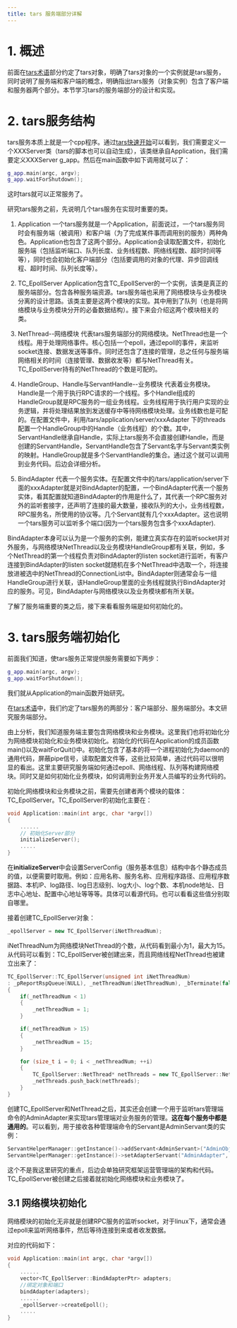 ```yaml
---
title: tars 服务端部分详解
---
```


# 1. 概述
前面在[tars术语](./6-tars_terminology.md)部分约定了tars对象，明确了tars对象的一个实例就是tars服务，同时说明了服务端和客户端的概念，明确指出tars服务（对象实例）包含了客户端和服务器两个部分。本节学习tars的服务端部分的设计和实现。  

# 2. tars服务结构
tars服务本质上就是一个cpp程序。通过[tars快速开始](./2-tars_quick_start.md)可以看到，我们需要定义一个XXXServer类（tars的脚本也可以自动生成），该类继承自Application，我们需要定义XXXServer g_app。然后在main函数中如下调用就可以了：  
```C++
g_app.main(argc, argv);
g_app.waitForShutdown();
```
这时tars就可以正常服务了。  

研究tars服务之前，先说明几个tars服务在实现时重要的类。  
1. Application
一个tars服务就是一个Application，前面说过，一个tars服务同时会有服务端（被调用）和客户端（为了完成某件事而调用别的服务）两种角色。Application也包含了这两个部分。Application会读取配置文件，初始化服务端（包括监听端口、队列长度、业务线程数、网络线程数、超时时间等等），同时也会初始化客户端部分（包括要调用的对象的代理、异步回调线程、超时时间、队列长度等）。  

2. TC_EpollServer
Application包含TC_EpollServer的一个实例，该类是真正的服务端部分。包含各种服务端资源。tars服务端也采用了网络模块与业务模块分离的设计思路。该类主要是这两个模块的实现。其中用到了队列（也是将网络模块与业务模块分开的必备数据结构）。接下来会介绍这两个模块相关的类。   

3. NetThread--网络模块
代表tars服务端部分的网络模块。NetThread也是一个线程。用于处理网络事件。核心包括一个epoll，通过epoll的事件，来监听socket连接、数据发送等事件。同时还包含了连接的管理，总之任何与服务端网络相关的时间（连接管理、数据收发等）都与NetThread有关。TC_EpollServer持有的NetThread的个数是可配的。  

4. HandleGroup、Handle与ServantHandle--业务模块
代表着业务模块。Handle是一个用于执行RPC请求的一个线程。多个Handle组成的HandleGroup就是RPC服务的一组业务线程。业务线程用于执行用户实现的业务逻辑，并将处理结果放到发送缓存中等待网络模块处理。业务线数也是可配的。在配置文件中，利用/tars/application/server/xxxAdapter 下的threads配置一个HandleGroup中的Handle（业务线程）的个数。其中，ServantHandle继承自Handle，实际上tars服务不会直接创建Handle，而是创建的ServantHandle，ServantHandle包含了Servant名字与Servant类实例的映射。HandleGroup就是多个ServantHandle的集合。通过这个就可以调用到业务代码。后边会详细分析。  

5. BindAdapter
代表一个服务实体。在配置文件中的/tars/application/server下面的xxxAdapter就是对BindAdapter的配置，一个BindAdapter代表一个服务实体，看其配置就知道BindAdapter的作用是什么了，其代表一个RPC服务对外的监听套接字，还声明了连接的最大数量，接收队列的大小，业务线程数，RPC服务名，所使用的协议等。几个Servant就有几个xxxAdapter。这也说明一个tars服务可以监听多个端口(因为一个tars服务包含多个xxxAdapter).    

BindAdapter本身可以认为是一个服务的实例，能建立真实存在的监听socket并对外服务，与网络模块NetThread以及业务模块HandleGroup都有关联，例如，多个NetThread的第一个线程负责对BindAdapter的listen socket进行监听，有客户连接到BindAdapter的listen socket就随机在多个NetThread中选取一个，将连接放进被选中的NetThread的ConnectionList中。BindAdapter则通常会与一组HandleGroup进行关联，该HandleGroup里面的业务线程就执行BindAdapter对应的服务。可见，BindAdapter与网络模块以及业务模块都有所关联。  

了解了服务端重要的类之后，接下来看看服务端是如何初始化的。

# 3. tars服务端初始化
前面我们知道，使tars服务正常提供服务需要如下两步：  
```C++
g_app.main(argc, argv);
g_app.waitForShutdown();
```
我们就从Application的main函数开始研究。  

在[tars术语](./6-tars_terminology.md)中，我们约定了tars服务的两部分：客户端部分、服务端部分。本文研究服务端部分。  

由上分析，我们知道服务端主要包含网络模块和业务模块。这里我们也将初始化分为网络模块初始化和业务模块初始化。初始化的代码在Application的成员函数main()以及waitForQuit()中。初始化包含了基本的将一个进程初始化为daemon的通用代码，屏蔽pipe信号，读取配置文件等，这些比较简单，通过代码可以很明显的看出。这里主要研究服务端如何通过epoll、网络线程、队列等构建网络模块。同时又是如何初始化业务模块，如何调用到业务开发人员编写的业务代码的。  


初始化网络模块和业务模块之前，需要先创建者两个模块的载体：TC_EpollServer。TC_EpollServer的初始化主要在：  
```C++
void Application::main(int argc, char *argv[])
{
    ......
    // 初始化Server部分
    initializeServer();
    .....
}
```
在**initializeServer**中会设置ServerConfig（服务基本信息）结构中各个静态成员的值，以便需要时取用。例如：应用名称、服务名称、应用程序路径、应用程序数据路、本机IP、log路径、log日志级别、log大小、log个数、本机node地址、日志中心地址、配置中心地址等等等。具体可以看源代码。也可以看看这些值分别取自哪里。  

接着创建TC_EpollServer对象：  
```C++
_epollServer = new TC_EpollServer(iNetThreadNum);
```
iNetThreadNum为网络模块NetThread的个数，从代码看到最小为1，最大为15。从代码可以看到：TC_EpollServer被创建出来，而且网络线程NetThread也被建立出来了：  
```C++
TC_EpollServer::TC_EpollServer(unsigned int iNetThreadNum)
: _pReportRspQueue(NULL), _netThreadNum(iNetThreadNum), _bTerminate(false), _handleStarted(false), _pLocalLogger(NULL)
{
    if(_netThreadNum < 1)
    {
        _netThreadNum = 1;
    }

    if(_netThreadNum > 15)
    {
        _netThreadNum = 15;
    }

    for (size_t i = 0; i < _netThreadNum; ++i)
    {
        TC_EpollServer::NetThread* netThreads = new TC_EpollServer::NetThread(this);
        _netThreads.push_back(netThreads);
    }
}
```
创建TC_EpollServer和NetThread之后，其实还会创建一个用于监听tars管理端命令的AdminAdapter来实现tars管理端对业务服务的管理。**这在每个服务中都是通用的**。可以看到，用于接收各种管理端命令的Servant是AdminServant类的实例：  
```C++
ServantHelperManager::getInstance()->addServant<AdminServant>("AdminObj");
ServantHelperManager::getInstance()->setAdapterServant("AdminAdapter", "AdminObj");
```
这个不是我这里研究的重点，后边会单独研究框架运营管理端的架构和代码。TC_EpollServer被创建之后接着就初始化网络模块和业务模块了。  


## 3.1 网络模块初始化
网络模块的初始化无非就是创建RPC服务的监听socket，对于linux下，通常会通过epoll来监听网络事件，然后等待连接到来或者收发数据。  

对应的代码如下：  
```C++
void Application::main(int argc, char *argv[])
{
    ......
    vector<TC_EpollServer::BindAdapterPtr> adapters;
    //绑定对象和端口
    bindAdapter(adapters);
    ......
    _epollServer->createEpoll();
    .....
}
```
